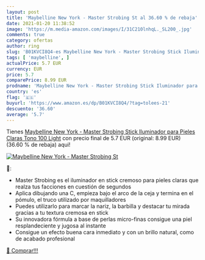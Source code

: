 ```yaml
---
layout: post
title: 'Maybelline New York - Master Strobing St al 36.60 % de rebaja'
date: 2021-01-20 11:38:52
image: 'https://m.media-amazon.com/images/I/31C210lnhqL._SL200_.jpg'
comments: true
category: ofertas
author: ring
slug: 'B01KVCI8Q4-es Maybelline New York - Master Strobing Stick Iluminador...'
tags: [ 'maybelline', ]
actualPrice: 5.7 EUR
currency: EUR
price: 5.7
comparePrice: 8.99 EUR
prodname: 'Maybelline New York - Master Strobing Stick Iluminador para Pieles Claras  Tono 100 Light'
country: 'es'
flag: '🇪🇸'
buyurl: 'https://www.amazon.es/dp/B01KVCI8Q4/?tag=tolees-21'
descuento: '36.60'
average: '5.7'
---
```


Tienes [Maybelline New York - Master Strobing Stick Iluminador para Pieles Claras  Tono 100 Light](https://www.amazon.es/dp/B01KVCI8Q4/?tag=tolees-21) con precio final de  5.7 EUR (original: 8.99 EUR) (36.60 %  de rebaja) aqui!

[![Maybelline New York - Master Strobing St](https://m.media-amazon.com/images/I/31C210lnhqL._SL200_.jpg)](https://www.amazon.es/dp/B01KVCI8Q4/?tag=tolees-21)

🔎:

- Master Strobing es el iluminador en stick cremoso para pieles claras que realza tus facciones en cuestión de segundos
- Aplica dibujando una C, empieza bajo el arco de la ceja y termina en el pómulo, el truco utilizado por maquilladores
- Puedes utilizarlo para marcar la nariz, la barbilla y destacar tu mirada gracias a tu textura cremosa en stick
- Su innovadora fórmula a base de perlas micro-finas consigue una piel resplandeciente y jugosa al instante
- Consigue un efecto buena cara inmediato y con un brillo natural, como de acabado profesional

[🛒 Comprar!!!](https://www.amazon.es/dp/B01KVCI8Q4/?tag=tolees-21)
